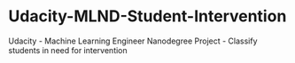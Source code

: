 # Udacity-MLND-Student-Intervention
Udacity - Machine Learning Engineer Nanodegree Project - Classify students in need for intervention
